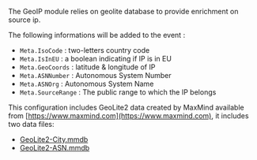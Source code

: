 The GeoIP module relies on geolite database to provide enrichment on source ip.

The following informations will be added to the event :
 - `Meta.IsoCode` : two-letters country code
 - `Meta.IsInEU` : a boolean indicating if IP is in EU
 - `Meta.GeoCoords` : latitude & longitude of IP
 - `Meta.ASNNumber` : Autonomous System Number
 - `Meta.ASNOrg` : Autonomous System Name
 - `Meta.SourceRange` : The public range to which the IP belongs


This configuration includes GeoLite2 data created by MaxMind available from [https://www.maxmind.com](https://www.maxmind.com), it includes two data files: 
* [GeoLite2-City.mmdb](https://dud8c11oe0bga.cloudfront.net/mmdb/GeoLite2-City.mmdb)
* [GeoLite2-ASN.mmdb](https://dud8c11oe0bga.cloudfront.net/mmdb/GeoLite2-ASN.mmdb)

